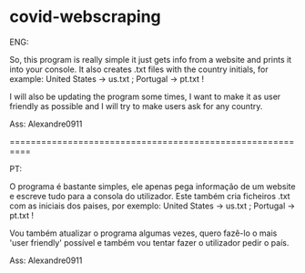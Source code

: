 # covid-webscraping



ENG:

So, this program is really simple it just gets info from a website and prints it into your console.
It also creates .txt files with the country initials, for example: United States -> us.txt ; Portugal -> pt.txt !


I will also be updating the program some times, I want to make it as user friendly as possible and I will try to make users ask for any country.



Ass: Alexandre0911

==========================================================



PT:

O programa é bastante simples, ele apenas pega informação de um website e escreve tudo para a consola do utilizador.
Este também cria ficheiros .txt com as iniciais dos paises, por exemplo: United States -> us.txt ; Portugal -> pt.txt !


Vou também atualizar o programa algumas vezes, quero fazê-lo o mais 'user friendly' possível e também vou tentar fazer o utilizador pedir o país.



Ass: Alexandre0911
